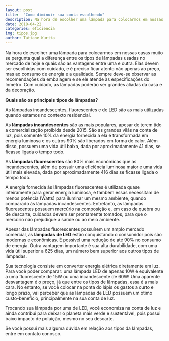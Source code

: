 ```yaml
---
layout: post
title:  "Como diminuir sua conta escolhendo"
description: Na hora de escolher uma lâmpada para colocarmos em nossas casas muito se pergunta[...]
date: 2018-04-22
categories: eficiencia
img: tipos.jpg
author: Tatiane Kurita
---
```


Na hora de escolher uma lâmpada para colocarmos em nossas casas muito se pergunta qual a diferença entre os tipos de lâmpadas usadas no mercado de hoje e quais são as vantagens entre uma e outra. Elas devem ser escolhidas com cuidado, e é preciso ficar atento não apenas ao preço, mas ao consumo de energia e a qualidade. Sempre deve-se observar as recomendações da embalagem e se ele atende às especificações do Inmetro. Com cuidado, as lâmpadas poderão ser grandes aliadas da casa e da decoração.

**Quais são os principais tipos de lâmpadas?**

As lâmpadas incandescentes, fluorescentes e de LED são as mais utilizadas quando estamos no contexto residencial.

As **lâmpadas incandescentes** são as mais populares, apesar de terem tido a comercialização proibida desde 2015. São as grandes vilãs na conta de luz, pois somente 10% da energia fornecida a ela é transformada em energia luminosa e os outros 90% são liberados em forma de calor. Além disso, possuem uma vida útil baixa, dada por aproximadamente 41 dias, se ficasse ligada o tempo todo.

As **lâmpadas fluorescentes** são 80% mais econômicas que as incandescentes, além de possuir uma eficiência luminosa maior e uma vida útil mais elevada, dada por aproximadamente 416 dias se ficasse ligada o tempo todo.

A energia fornecida às  lâmpadas fluorescentes é utilizada quase inteiramente para gerar energia luminosa, e também essas necessitam de menos potência (Watts) para iluminar um mesmo ambiente, quando comparado às lâmpadas incandescentes. Entretanto, as lâmpadas fluorescentes possuem mercúrio na composição e, em caso de quebra ou de descarte, cuidados devem ser prontamente tomados, para que o mercúrio não prejudique a saúde ou ao meio ambiente.

Apesar das lâmpadas fluorescentes possuírem um amplo mercado comercial, as **lâmpadas de LED** estão conquistando o consumidor pois são modernas e econômicas. É possível uma redução de até 90% no consumo de energia. Outra vantagem importante é sua alta durabilidade, com uma vida útil superior a 625 dias, um número bem superior aos outros tipos de lâmpadas. 

Sua tecnologia consiste em converter energia elétrica diretamente em luz. Para você poder comparar: uma lâmpada LED de apenas 10W é equivalente a uma fluorescente de 15W ou uma incandescente de 60W! Uma aparente desvantagem é o preço, já que entre os tipos de lâmpadas, essa é a mais cara. No entanto, se você colocar na ponta do lápis os gastos a curto e longo prazo, vai perceber que as lâmpadas de LED possuem um ótimo custo-benefício, principalmente na sua conta de luz.

Trocando sua lâmpada por uma de LED, você economiza na conta de luz e ainda contribui para deixar o planeta mais verde e sustentável, pois possui baixo impacto de poluição, mesmo no seu descarte.

Se você possui mais alguma dúvida em relação aos tipos da lâmpadas, entre em contato conosco.
